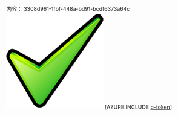 内容︰ 3308d961-1fbf-448a-bd91-bcdf6373a64c![图像](43f7fc0c-0501-49e9-9a5f-4391cbd13702.png)
[AZURE.INCLUDE [b-token](74b94873-5d2f-44af-9cf2-13080a15c31a.md)]
